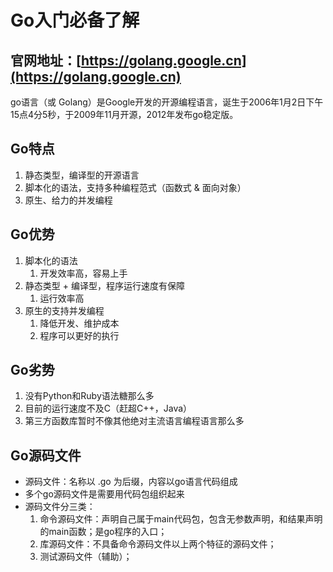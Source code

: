 # Go入门必备了解

## 官网地址：[https://golang.google.cn](https://golang.google.cn)

go语言（或 Golang）是Google开发的开源编程语言，诞生于2006年1月2日下午15点4分5秒，于2009年11月开源，2012年发布go稳定版。

## Go特点
1. 静态类型，编译型的开源语言
2. 脚本化的语法，支持多种编程范式（函数式 & 面向对象）
3. 原生、给力的并发编程

## Go优势
1. 脚本化的语法
    1. 开发效率高，容易上手
2. 静态类型 + 编译型，程序运行速度有保障
    1. 运行效率高
3. 原生的支持并发编程
    1. 降低开发、维护成本
    2. 程序可以更好的执行

## Go劣势
1. 没有Python和Ruby语法糖那么多
2. 目前的运行速度不及C（赶超C++，Java）
3. 第三方函数库暂时不像其他绝对主流语言编程语言那么多

## Go源码文件
* 源码文件：名称以 .go 为后缀，内容以go语言代码组成
* 多个go源码文件是需要用代码包组织起来
* 源码文件分三类：
    1. 命令源码文件：声明自己属于main代码包，包含无参数声明，和结果声明的main函数；是go程序的入口；
    2. 库源码文件：不具备命令源码文件以上两个特征的源码文件；
    3. 测试源码文件（辅助）；










































